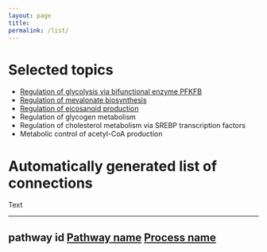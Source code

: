 ```yaml
---
layout: page
title: 
permalink: /list/
---
```


# Selected topics

* <a href="/glycolysis/">Regulation of glycolysis via bifunctional enzyme PFKFB</a><br />
* <a href="/mevalonate/">Regulation of mevalonate biosynthesis</a><br />
* <a href="/eicosanoids/">Regulation of eicosanoid production</a><br />
* Regulation of glycogen metabolism<br />
* Regulation of cholesterol metabolism via SREBP transcription factors<br />
* Metabolic control of acetyl-CoA production<br />

# Automatically generated list of connections

Text

---
pathway id 
<a href="https://reactome.org/">Pathway name</a> 
<a href="https://reactome.org/PathwayBrowser/">Process name</a> 
---
